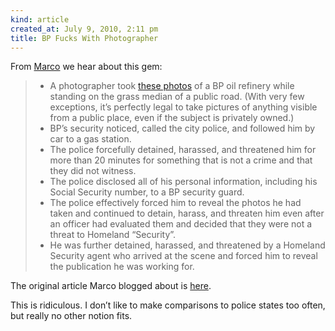 ```yaml
---
kind: article
created_at: July 9, 2010, 2:11 pm
title: BP Fucks With Photographer
---
```


<div><p>From <a href="http://www.marco.org/790215521/">Marco</a> we hear about this gem:</p>
<blockquote>
<ul><li>A photographer took <a href="http://www.propublica.org/special/slideshow-see-the-pictures-that-led-to-photographer-being-briefly-detained-">these photos</a> of a BP oil refinery while standing on the grass median of a public road. (With very few exceptions, it’s perfectly legal to take pictures of anything visible from a public place, even if the subject is privately owned.)</li>
<li>BP’s security noticed, called the city police, and followed him by car to a gas station.</li>
<li>The police forcefully detained, harassed, and threatened him for more than 20 minutes for something that is not a crime and that they did not witness.</li>
<li>The police disclosed all of his personal information, including his Social Security number, to a BP security guard.</li>
<li>The police effectively forced him to reveal the photos he had taken and continued to detain, harass, and threaten him even after an officer had evaluated them and decided that they were not a threat to Homeland “Security”.</li>
<li>He was further detained, harassed, and threatened by a Homeland Security agent who arrived at the scene and forced him to reveal the publication he was working for.</li>
</ul></blockquote>
<p>The original article Marco blogged about is <a href="http://www.propublica.org/article/photographer-tells-of-being-followed-by-bp-security-and-then-detained">here</a>.</p>
<p>This is ridiculous. I don&#8217;t like to make comparisons to police states too often, but really no other notion fits.</p></div>